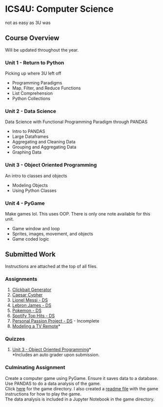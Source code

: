 # ICS4U: Computer Science
not as easy as 3U was
## Course Overview
Will be updated throughout the year.
### Unit 1 - Return to Python
Picking up where 3U left off
- Programming Paradigms
- Map, Filter, and Reduce Functions
- List Comprehension
- Python Collections
### Unit 2 - Data Science
Data Science with Functional Programming Paradigm through PANDAS
- Intro to PANDAS
- Large Dataframes
- Aggregating and Cleaning Data
- Grouping and Aggregating Data
- Graphing Data
### Unit 3 - Object Oriented Programming
An intro to classes and objects
- Modeling Objects
- Using Python Classes
### Unit 4 - PyGame
Make games lol. This uses OOP. There is only one note available for this unit.
- Game window and loop
- Sprites, images, movement, and objects
- Game coded logic
## Submitted Work
Instructions are attached at the top of all files.
### Assignments
1. [Clickbait Generator](https://github.com/Aulteran/Course-ICS4U-Notes/blob/main/Assignment1_Clickbait_Gen.py)
2. [Caesar Cypher](https://github.com/Aulteran/Course-ICS4U-Notes/blob/main/Assignment2_Caeser_Cypher.py)
3. [Lionel Messi - DS](https://github.com/Aulteran/Course-ICS4U-Notes/blob/main/Assignment3_Messi_Assignment.py)
4. [Lebron James - DS](https://github.com/Aulteran/Course-ICS4U-Notes/blob/main/Assignment4_Lebron_James_Assignment.py)
5. [Pokemon - DS](https://github.com/Aulteran/Course-ICS4U-Notes/blob/main/Assignment5_Pokemon_Assignment.ipynb)
6. [Spotify Top Hits - DS](https://github.com/Aulteran/Course-ICS4U-Notes/blob/main/Assignment6_SpotifyTop100.ipynb)
7. [Personal Passion Project - DS](https://github.com/Aulteran/Course-ICS4U-Notes/blob/main/Assignment7_Personal_Passion_Project.ipynb) - Incomplete
8. [Modeling a TV Remote](https://github.com/Aulteran/Course-ICS4U-Notes/blob/main/Assignment8_TV_Remote.py)*
### Quizzes
1. [Unit 3 - Object Oriented Programming](https://github.com/Aulteran/Course-ICS4U-Notes/blob/main/Unit3_OOP_Quiz.py)*<br>
*Includes an auto grader upon submission.
### Culminating Assignment
Create a computer game using PyGame. Ensure it saves data to a database. Use PANDAS to do a data analysis of the game. <br>
Click [here](https://github.com/Aulteran/Course-ICS4U-Notes/tree/main/CCA/script) for the game directory.
I also created a [readme file]() with the game instructions for how to play the game. <br>
The data analysis is included in a Jupyter Notebook in the game directory.<br>
